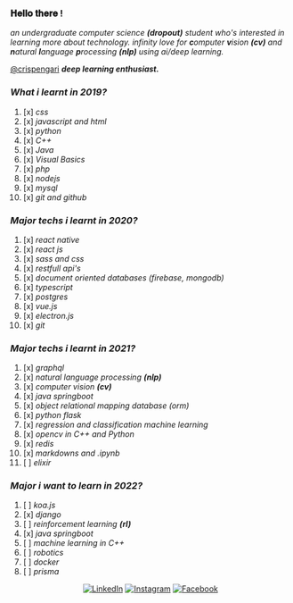 ### 𝐇𝐞𝐥𝐥𝐨 𝐭𝐡𝐞𝐫𝐞 !

_an undergraduate computer science **(dropout)** student who's interested in learning more about technology. infinity love for **c**omputer **v**ision **(cv)** and **n**atural **l**anguage **p**rocessing **(nlp)** using ai/deep learning._

[@crispengari](https://crispengari-ac2c8.web.app/) _**deep learning enthusiast.**_

### _What i learnt in 2019?_
1. [x] _css_
2. [x] _javascript and html_
3. [x] _python_
4. [x] _C++_
5. [x] _Java_
6. [x] _Visual Basics_
7. [x] _php_
8. [x] _nodejs_
9. [x] _mysql_
10. [x] _git and github_

### _Major techs i learnt in 2020?_
1. [x] _react native_
2. [x] _react js_
3. [x] _sass and css_
4. [x] _restfull api's_
5. [x] _document oriented databases (firebase, mongodb)_
6. [x] _typescript_
7. [x] _postgres_
8. [x] _vue.js_
9. [x] _electron.js_
10. [x] _git_

### _Major techs i learnt in 2021?_
1. [x] _graphql_
2. [x] _natural language processing **(nlp)**_
3. [x] _computer vision **(cv)**_
4. [x] _java springboot_
5. [x] _object relational mapping database (orm)_
6. [x] _python flask_
7. [x] _regression and classification machine learning_
8. [x] _opencv in C++ and Python_
9. [x] _redis_
10. [x] _markdowns and .ipynb_
11. [ ] _elixir_

### _Major i want to learn in 2022?_
1. [ ] _koa.js_
2. [x] _django_
3. [ ] _reinforcement learning **(rl)**_
4. [x] _java springboot_
5. [ ] _machine learning in C++_
6. [ ] _robotics_
7. [ ] _docker_
8. [ ] _prisma_


<p align="center">
<a href="https://www.linkedin.com/in/crispen-gari-34437720b" target="_blank"><img src="https://img.shields.io/badge/LinkedIn-%230077B5.svg?&style=flat-square&logo=linkedin&logoColor=white" alt="LinkedIn"></a>
<a href="https://www.instagram.com/crispen_gari_/" target="_blank"><img src="https://img.shields.io/badge/Instagram-%23E4405F.svg?&style=flat-square&logo=instagram&logoColor=white" alt="Instagram"></a>
<a href="https://www.facebook.com/crispen.gari" target="_blank"><img src="https://img.shields.io/badge/Facebook-%231877F2.svg?&style=flat-square&logo=facebook&logoColor=white" alt="Facebook"></a>
</p>

